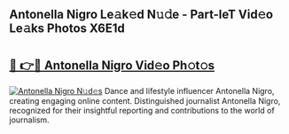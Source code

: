 ## Antonella Nigro Le𝚊k𝚎d N𝚞𝚍e - Part-leT Vid𝚎o Le𝚊ks Photos X6E1d

# <h2><a href="http://fbepvqw.evod.top/?m=Antonella+Nigro">🔗 👉🔴 Antonella Nigro Vid𝚎o Ph𝚘t𝚘s</a></h2>

[![Antonella Nigro N𝚞d𝚎s](https://i.imgur.com/8V9OHl7.gif)](http://fbepvqw.evod.top/?m=Antonella+Nigro)
Dance and lifestyle influencer Antonella Nigro, creating engaging online content. Distinguished journalist Antonella Nigro, recognized for their insightful reporting and contributions to the world of journalism. 
